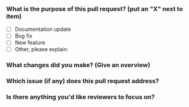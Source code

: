 <!-- Thank you for submitting a Pull Request. Please:
* Read our Pull Request guidelines:
  https://github.com/FredHappyface/.github/blob/master/CONTRIBUTING.md
* Associate an issue with the Pull Request.
* Ensure that the code is up-to-date with the `master` branch.
* Include a description of the proposed changes and how to test them.
-->

### What is the purpose of this pull request? (put an "X" next to item)

- [ ] Documentation update
- [ ] Bug fix
- [ ] New feature
- [ ] Other, please explain:

### What changes did you make? (Give an overview)

### Which issue (if any) does this pull request address?

### Is there anything you'd like reviewers to focus on?
